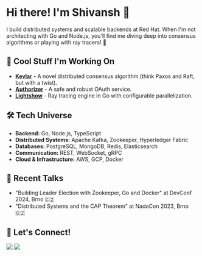# Hi there! I'm Shivansh 👋

I build distributed systems and scalable backends at Red Hat. When I'm not architecting with Go and Node.js, you'll find me diving deep into consensus algorithms or playing with ray tracers! 🚀

## 💫 Cool Stuff I'm Working On
- **[Kevlar](https://github.com/shivanshkc/kevlar)** - A novel distributed consensus algorithm (think Paxos and Raft, but with a twist).
- **[Authorizer](https://github.com/shivanshkc/authorizer)** - A safe and robust OAuth service.
- **[Lightshow](https://github.com/shivanshkc/lightshow)** - Ray tracing engine in Go with configurable parallelization.

## 🛠️ Tech Universe
- **Backend:** Go, Node.js, TypeScript
- **Distributed Systems:** Apache Kafka, Zookeeper, Hyperledger Fabric
- **Databases:** PostgreSQL, MongoDB, Redis, Elasticsearch
- **Communication:** REST, WebSocket, gRPC
- **Cloud & Infrastructure:** AWS, GCP, Docker

## 🎤 Recent Talks
- "Building Leader Election with Zookeeper, Go and Docker" at DevConf 2024, Brno 🇨🇿
- "Distributed Systems and the CAP Theorem" at NadoCon 2023, Brno 🇨🇿

## 🤝 Let's Connect!
<div align="left">
  <a href="https://linkedin.com/in/shivanshk"><img src="https://custom-icon-badges.demolab.com/badge/-LinkedIn-0A66C2?style=for-the-badge&logo=person-fill&logoColor=white"/></a>
  <a href="mailto:shivanshbox@gmail.com"><img src="https://custom-icon-badges.demolab.com/badge/-Gmail-EA4335?style=for-the-badge&logo=mail&logoColor=white"/></a>
</div>
